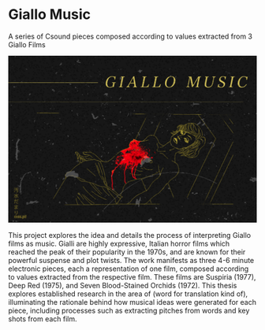 # Giallo Music
A series of Csound pieces composed according to values extracted from 3 Giallo Films

![Header Image](/Image.jpg)

This project explores the idea and details the process of interpreting Giallo films as music. Gialli are highly expressive, Italian horror films which reached the peak of their popularity in the 1970s, and are known for their powerful suspense and plot twists. The work manifests as three 4-6 minute electronic pieces, each a representation of one film, composed according to values extracted from the respective film. These films are Suspiria (1977), Deep Red (1975), and Seven Blood-Stained Orchids (1972). This thesis explores established research in the area of (word for translation kind of), illuminating the rationale behind how musical ideas were generated for each piece, including processes such as extracting pitches from words and key shots from each film.
